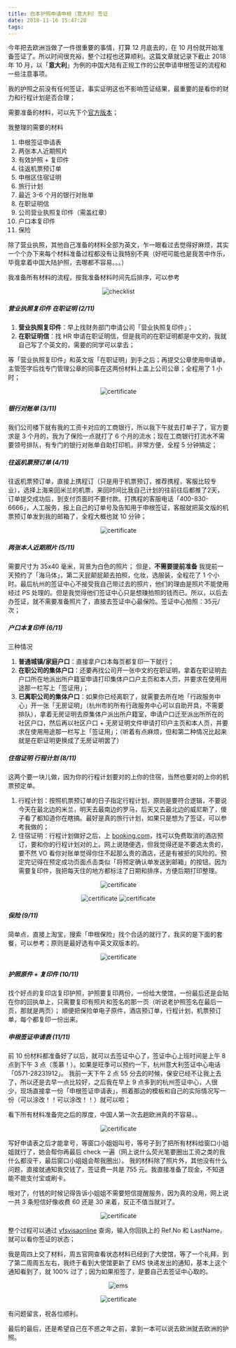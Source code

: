 ```yaml
---
title: 白本护照申请申根（意大利）签证
date: 2018-11-16 15:47:28
tags:
---
```


今年把去欧洲当做了一件很重要的事情，打算 12 月底去的，在 10 月份就开始准备签证了。所以时间很充裕，整个过程也还算顺利。这篇文章就记录下截止 2018 年 10 月，以「**意大利**」为例的中国大陆有正规工作的公民申请申根签证的流程和一些注意事项。

我的护照之前没有任何签证，事实证明这也不影响签证结果，最重要的是看你的财力和行程计划是否合理；

需要准备的材料，可以先下个[官方版本](http://www.vfsglobal.cn/italy/china/Shanghai/chinese/pdf/Checklist-for-Tourism.pdf)；

我整理的需要的材料
1. 申根签证申请表
2. 两张本人近期照片
3. 有效护照 + 复印件
4. 往返机票预订单
5. 申根区住宿证明
6. 旅行计划
7. 最近 3-6 个月的银行对账单
8. 在职证明信
9. 公司营业执照复印件（需盖红章）
10. 户口本复印件
11. 保险

<!--more-->

除了营业执照，其他自己准备的材料全部为英文，乍一眼看过去觉得好麻烦，其实一个个办下来每个材料准备过程都没有让我特别不爽（好吧可能也是我苦中作乐，毕竟拿着中国大陆护照，去哪都不容易。。。）

我准备所有材料的流程，按我准备材料时间先后排序，可以参考

<div align=center>

![checklist](https://timeline229-image.oss-cn-hangzhou.aliyuncs.com/schengen-checklist/checklist.png)

</div>

##### 营业执照复印件 在职证明 (2/11)
1. **营业执照复印件**：早上找财务部门申请公司「营业执照复印件」；
2. **在职证明信**：找 HR 申请在职证明信，但是我司的在职证明都是中文的，我就自己写了个英文的，需要的同学可以拿去；

等「营业执照复印件」和英文版「在职证明」到手之后；再提交公章使用申请单，主管签字后找专门管理公章的同事在这两份材料上盖上公司公章；全程用了 1 小时；

<div align=center>

![certificate](https://timeline229-image.oss-cn-hangzhou.aliyuncs.com/schengen-checklist/certificate.png)

</div>

##### 银行对账单 (3/11)
我们公司楼下就有我的工资卡对应的工商银行，所以我下午就去打单子了，官方要求是 3 个月的，我为了保险一点就打了 6 个月的流水；现在工商银行打流水不需要领号排队，有专门的银行对账单自助打印机，非常方便，全程 5 分钟搞定；

##### 往返机票预订单 (4/11)
往返机票预订单，直接上携程订（只是用于机票预订，推荐携程，客服比较专业），选择上海来回米兰的机票，来回时间比我自己计划的往前往后都推了2天，订单提交成功后，到支付页面时不要付款。打携程的客服电话「400-830-6666」，人工服务，报上自己的订单号及告知用于申根签证，客服就把英文版的机票预订单发到我的邮箱了，全程大概也就 10 分钟；

<div align=center>

![certificate](https://timeline229-image.oss-cn-hangzhou.aliyuncs.com/schengen-checklist/flight-reservation.png)

</div>

##### 两张本人近期照片 (5/11)
需要尺寸为 35x40 毫米，背景为白色的照片；
但是，**不需要提前准备** 
我提前一天预约了「海马体」，第二天屁颠屁颠去拍照，化妆，选服装，全程花了 1 个小时。最后杭州的签证中心不接受我自己带过去的照片，他们的理由是照片不能使用经过 PS 处理的。但是我觉得他们签证中心只是想赚拍照的钱而已。所以，以后去办签证，就不需要准备照片了，直接去签证中心最保险。签证中心拍照：35元/次；

##### 户口本复印件 (6/11)
三种情况
1. **普通城镇/家庭户口**：直接拿户口本每页都复印一下就行；
2. **在职公司的集体户口**：还要再找公司开一张中文的在职证明，拿着在职证明去户口所在地派出所户籍室申请打印集体户口户主页和本人页，并要求在使用用途那一栏写上「签证用」；
3. **已离职公司的集体户口**：如果你已经离职了，就需要去所在地「行政服务中心」开一张「无房证明」（杭州市的所有行政服务中心可以自助开具，不需要排队），拿着无房证明去原集体户派出所户籍室，申请户口迁至派出所所在的社区户口，然后再以社区户口 + 无房证明文件申请打印户主页和本人页，并要求在使用用途那一栏写上「签证用」；（听着有点麻烦，但和第二种情况比起来就是在职证明更换成了无房证明罢了）

##### 住宿证明 行程计划 (8/11)
这两个要一块儿做，因为你的行程计划要对的上你的住宿，当然也要对的上你的机票预定单。
1. 行程计划：按照机票预订单的日子指定行程计划，原则是要符合逻辑，不要说今天在最北边的米兰，明天去最南边的罗马，后天又去最北边的威尼斯了，傻子看了都知道你在瞎搞。最好是真的旅行计划，如果只是想为了签证，可以参考我做的；
2. 住宿证明：行程计划做好之后，上 [booking.com](https://www.booking.com/index.zh-cn.html)，找可以免费取消的酒店预订，要和你的行程计划对的上。网上说随便选，但我觉得还是不要选太贵的，要不然 VO 看你对账单觉得你住不起那么贵的酒店，还是有被拒的风险的。预定完记得在预定成功页面点击类似「将预定确认单发送到邮箱」的按钮。因为需要复印件，我把每天住的地方都标注了日期和排序，方便后期打印整理。

<div align=center>

![certificate](https://timeline229-image.oss-cn-hangzhou.aliyuncs.com/schengen-checklist/ltinerary.png)

</div>

<div align=center>

![certificate](https://timeline229-image.oss-cn-hangzhou.aliyuncs.com/schengen-checklist/booking-confirmation1.png)
![certificate](https://timeline229-image.oss-cn-hangzhou.aliyuncs.com/schengen-checklist/booking-confirmation2.png)

</div>

##### 保险 (9/11)
简单点，直接上淘宝，搜索「申根保险」找个合适的就行了，我买的是下面的套餐，可以参考；原则是最好选有中英文双版本的。

<div align=center>

![certificate](https://timeline229-image.oss-cn-hangzhou.aliyuncs.com/schengen-checklist/Insurance.png)

</div>

##### 护照原件 + 复印件 (10/11)
找个好点的复印店复印护照，护照要复印两份，一份给大使馆，一份最后还是会贴在你的回执单上，只需要复印有照片和签名的那一页（听说老护照签名在最后一页，那就是两页）；
顺便把保险单电子原件，酒店预订单，行程计划，机票预订单，每个都复印一份出来。

##### 申根签证申请表 (11/11)
前 10 份材料都准备好了以后，就可以去签证中心了，签证中心上班时间是上午 8 点到下午 3 点（羡慕！）。如果是旺季可以预约一下，杭州意大利签证中心电话「0571-28231912」。
我前一天下午 2 点 55 分去的时候，保安已经不让我上去了，所以还是去早一点比较好，之后我在早上 9 点多到的杭州签证中心，人很少，现场直接拿一份「申根签证申请表」，照着那边的模板和自己的实际情况写一份（可以涂改！！可以涂改！！）就可以啦；

看下所有材料准备完之后的厚度，中国人第一次去趟欧洲真的不容易。。

<div align=center>

![certificate](https://timeline229-image.oss-cn-hangzhou.aliyuncs.com/schengen-checklist/materials.jpeg)

</div>

写好申请表之后才能拿号，等窗口小姐姐叫号，等号子到了把所有材料给窗口小姐姐就行了，她会帮你再最后 check 一遍（网上说什么荧光笔要圈出工资之类的我什么都没干，最后窗口小姐姐会帮我圈出）。
我的材料除了照片外，其他没有什么问题，直接就通知我交钱了，签证费一共是 755 元。我直接准备了现金，不知道能不能支付宝或刷卡。

哦对了，付钱的时候记得告诉小姐姐不需要短信提醒服务，因为真的没用，网上说一共 3 条短信好像收费 60 还是 30 来着，反正不值当就对了。

<div align=center>

![certificate](https://timeline229-image.oss-cn-hangzhou.aliyuncs.com/schengen-checklist/fee.jpeg)

</div>

整个过程可以通过 [vfsvisaonline](https://www.vfsvisaonline.com/global-passporttracking/track/index?q=shSA0YnE4pLF9Xzwon/x/IzcvBCb/70NmWcryI2n01dFCVgtsDjpmd3jfNFPt90CTrBxqrhWReplZC8o/IMm7w==) 查询，输入你回执上的 Ref.No 和 LastName，就可以看你签证的状态；

我是周四上交了材料，周五官网查看状态材料已经到了大使馆，等了一个礼拜，到了第二周周五左右，我终于看到大使馆更新了 EMS 快递发出的通知，基本上这个通知看到了，就 100% 过了；因为如果拒签了，是要自己去签证中心取的。

<div align=center>

![ems](https://timeline229-image.oss-cn-hangzhou.aliyuncs.com/schengen-checklist/ems.jpeg)


![certificate](https://timeline229-image.oss-cn-hangzhou.aliyuncs.com/schengen-checklist/visa.jpeg)

</div>

有问题留言，祝各位顺利。

最后的最后，还是希望自己在不惑之年之前，拿到一本可以说去欧洲就去欧洲的护照。